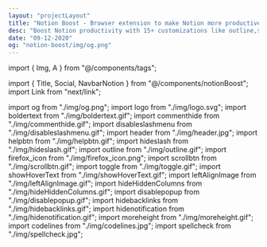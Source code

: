 ```yaml
---
layout: "projectLayout"
title: "Notion Boost - Browser extension to make Notion more productive"
desc: "Boost Notion productivity with 15+ customizations like outline,small text full width for all,back to top button,hide slash command menu etc"
date: "09-12-2020"
og: "notion-boost/img/og.png"
---
```


import { Img, A } from "@/components/tags";

import { Title, Social, NavbarNotion } from "@/components/notionBoost";
import Link from "next/link";

import og from "./img/og.png";
import logo from "./img/logo.svg";
import boldertext from "./img/boldertext.gif";
import commenthide from "./img/commenthide.gif";
import disableslashmenu from "./img/disableslashmenu.gif";
import header from "./img/header.jpg";
import helpbtn from "./img/helpbtn.gif";
import hideslash from "./img/hideslash.gif";
import outline from "./img/outline.gif";
import firefox_icon from "./img/firefox_icon.png";
import scrollbtn from "./img/scrollbtn.gif";
import toggle from "./img/toggle.gif";
import showHoverText from "./img/showHoverText.gif";
import leftAlignImage from "./img/leftAlignImage.gif";
import hideHiddenColumns from "./img/hideHiddenColumns.gif";
import disablepopup from "./img/disablepopup.gif";
import hidebacklinks from "./img/hidebacklinks.gif";
import hidenotification from "./img/hidenotification.gif";
import moreheight from "./img/moreheight.gif";
import codelines from "./img/codelines.jpg";
import spellcheck from "./img/spellcheck.jpg";

<Title logo={logo} txt="Notion Boost" homeURL = "/notion-boost" />

<p className="lead">
  Chrome and Firefox extension to make Notion more productive. Add 15+ customizations to Notion like sticky
  outline, small text & full width by default,scroll to top button, hide slash
  command menu, and more.
</p>
<NavbarNotion />

## ⬇ Download

- [Chrome extension](#chrome--brave--chromium)
- [Firefox addon](#firefox)

## ✅ Currently added features

- [Show sticky outline](#-show-sticky-outline)
- [Set small text for all pages](#-set-small-text-for-all-pages)
- [Set full width for all pages](#-set-full-width-for-all-pages)
- ['Scroll to top' button](#-scroll-to-top-button)
- [Show full text on hover](#-show-full-text-on-hover)
- [Close Slash command menu after space](#-close-slash-command-menu-after-space)
- [Don't show Slash command menu when pressing '/'](#-dont-show-slash-command-menu-when-pressing-)
- [Hide floating help button from all pages](#-hide-floating-help-button-from-all-pages)
- [Hide 'Hidden columns' in board view](#-hide-hidden-columns-in-board-view)
- [Left align images](#-left-align-images)
- [Bolder text in dark mode](#-bolder-text-in-dark-mode)
- [Hide comments section from all pages](#-hide-comments-section-from-all-pages)
- [Show code line numbers](#-show-code-line-numbers)
- [Enable spellcheck inside code blocks](#-enable-spellcheck-inside-code-blocks)
- [Disable popup when pasting links](#-disable-popup-when-pasting-links)
- [Hide backlinks](#-hide-backlinks)
- [Hide notification icon](#-hide-notification-icon)
- [Add more height to page](#-add-more-height-to-page)
- Missing some feature? Suggest on [Github](https://github.com/GorvGoyl/Notion-Boost-browser-extension/issues/new)

<p>See{" "}
<Link href="/notion-boost/whats-new">
<a className="" title="https://gourav.io/notion-boost/whats-new">
what's new</a></Link> in latest update ✨</p>

## ⚙ How to use

#### Chrome / Brave / Chromium

1. Install [Notion Boost Chrome extension](https://chrome.google.com/webstore/detail/notion-boost/eciepnnimnjaojlkcpdpcgbfkpcagahd)
2. Visit any notion page.
3. Click on the extension icon (clickable **only** when you are on a notion page).
4. A popup menu will appear, you can toggle features from there.

#### Firefox

1. Install [Notion Boost Firefox addon](https://addons.mozilla.org/en-US/firefox/addon/notion-boost/)
2. Visit any notion page.
3. Click on the extension icon (it will be visible inside URL bar **only** when you are on a notion page).
4. A popup menu will appear, you can toggle features from there.

<Img src={firefox_icon} type="ss" />

---

### 🖤 Support

<!-- 💲 Support continuous development [Buy me a Coffee](https://ko-fi.com/gorvgoyl)

<p align="center">
  <a href="https://ko-fi.com/gorvgoyl">
  <img src="/bmc.png" width="200" alt="Buy me a Coffee"/>
  </a>
</p> -->

<Social />

---

## Features details

### ✔ Show sticky outline

Show sticky outline (table of contents) for pages that have headings or sub-headings. The outline will be shown on the right side of the page. Very useful for navigating a page with lots of content.

<Img src={outline} type="ss" />

### ✔ Set small text for all pages

Set small text for all pages by default. This locally adjusts the text without clicking on the Notion page toggles.

### ✔ Set full width for all pages

Set full width for all pages by default. This locally adjusts the width without clicking on the Notion page toggles.

### ✔ 'Scroll to top' button

Added button at the bottom-right corner of page for scrolling back to top. Quite useful for lengthy pages. The button will be visible only when the page has scrolled down a bit.

<Img src={scrollbtn} type="ss" />

### ✔ Show full text on hover

Show full text in table cells on mouse hover.

<Img src={showHoverText} type="ss" />

### ✔ Close Slash command menu after space

Slash command menu which appears when pressing '/' key will be closed back by pressing the space key.

<Img src={hideslash} type="ss" />

### ✔ Don't show Slash command menu when pressing '/'

Don't show the Slash command menu when pressing '/' key. Slash command menu will still be shown by clicking + ⁝⁝ icon. This setting can't be enabled along with 'Close Slash command menu after space' and vice-versa.

<Img src={disableslashmenu} type="ss" />

### ✔ Hide floating help button from all pages

This button is located on the bottom-right corner of pages.

<Img src={helpbtn} type="ss" />

### ✔ Hide 'Hidden columns' in board view

Truly hide 'Hidden columns' in Kanban board view.

<Img src={hideHiddenColumns} type="ss" />

### ✔ Left align images

Align document images to left instead of center.

<Img src={leftAlignImage} type="ss" />

### ✔ Bolder text in dark mode

Fix poorly recognizable bold text when using Notion in dark mode

<Img src={boldertext} type="ss" />

### ✔ Hide comments section from all pages

Comment section is useless when working solo

<Img src={commenthide} type="ss" />

### ✔ Show code line numbers

Show line numbers for code blocks

<Img src={codelines} type="ss" />

### ✔ Enable spellcheck inside code blocks

Show squiggly red lines for any spelling mistakes inside code blocks

<Img src={spellcheck} type="ss" />

### ✔ Disable popup when pasting links

Disable popup which comes when pasting any external URL into Notion page

<Img src={disablepopup} type="ss" />

### ✔ Hide backlinks

Hide backlinks section from all pages

<Img src={hidebacklinks} type="ss" />

### ✔ Hide notification icon

Hide red notification icon from sidebar when it's in closed state and hide notification number from tab title

_(It's a `pro` feauture. [learn more.](https://gourav.io/notion-boost/whats-new#announcement))_

<Img src={hidenotification} type="ss" />

### ✔ Add more height to page

Add more height to page by hiding top padding, image cover, & icon

_(It's a `pro` feauture. [learn more.](https://gourav.io/notion-boost/whats-new#announcement))_

<Img src={moreheight} type="ss" />

> Missing some feature? Suggest on [Github](https://github.com/GorvGoyl/Notion-Boost-browser-extension/issues/new)

## Privacy Policy

Notion Boost extension has no ads, no analytics, no trackers, and no use of cookies. Furthermore, Notion Boost extension **does not store or send any data** from your Notion account.
